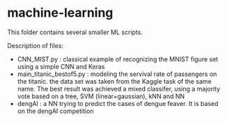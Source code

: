 # machine-learning
This folder contains several smaller ML scripts.

Description of files:
- CNN_MIST.py : classical example of recognizing the MNIST figure set using a simple CNN and Keras
- main_titanic_bestof5.py : modeling the servival rate of passengers on the titanic. the data set was taken from the Kaggle task of the same name. The best result was achieved a mixed classifer, using a majority vote based on a tree, SVM (linear+gaussian), kNN and NN 
- dengAI : a NN trying to predict the cases of dengue feaver. It is based on the dengAI competition
